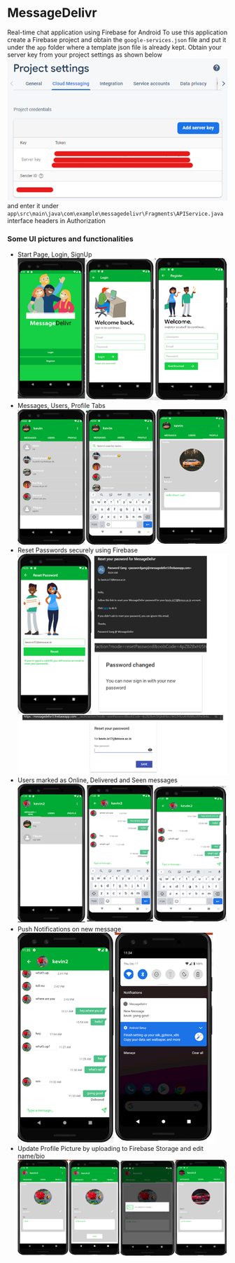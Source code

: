 # MessageDelivr
Real-time chat application using Firebase for Android
To use this application create a Firebase project and obtain the ```google-services.json``` file and put it under the ```app``` folder where a template json file is already kept. Obtain your server key from your project settings as shown below
![Server Key Image](repopic/serverkey.png?raw=true "Server Key Image")
and enter it under ``` app\src\main\java\com\example\messagedelivr\Fragments\APIService.java``` interface headers in Authorization
### Some UI pictures and functionalities
* Start Page, Login, SignUp
![Home](repopic/home.png?raw=true "Home")
* Messages, Users, Profile Tabs
![Tabs](repopic/tabs.png?raw=true "Tabs")
* Reset Passwords securely using Firebase
![Reset](repopic/reset.png?raw=true "Reset")
* Users marked as Online, Delivered and Seen messages
![Online](repopic/online.png?raw=true "Online")
* Push Notifications on new message
![Push](repopic/push.png?raw=true "Push")
* Update Profile Picture by uploading to Firebase Storage and edit name/bio
![Update](repopic/update.png?raw=true "Update")